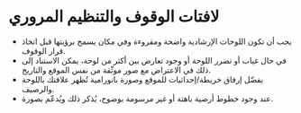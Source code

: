 # لافتات الوقوف والتنظيم المروري

- يجب أن تكون اللوحات الإرشادية واضحة ومقروءة وفي مكان يسمح برؤيتها قبل اتخاذ قرار الوقوف.
- في حال غياب أو تضرر اللوحة أو وجود تعارض بين أكثر من لوحة، يمكن الاستناد إلى ذلك في الاعتراض مع صور موثّقة من نفس الموقع والتاريخ.
- يفضّل إرفاق خريطة/إحداثيات للموقع وصورة بانورامية تُظهر علاقتك باللوحة والرصيف.
- عند وجود خطوط أرضية باهتة أو غير مرسومة بوضوح، يُذكر ذلك ويُدعّم بصورة.